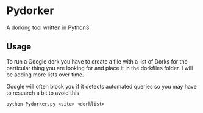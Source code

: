 # Pydorker
A dorking tool written in Python3

## Usage
To run a Google dork you have to create a file with a list of Dorks for the particular thing you are looking for and place it in the dorkfiles folder. I will be adding more lists over time.

Google will often block you if it detects automated queries so you may have to research a bit to avoid this

```python Pydorker.py <site> <dorklist>```
